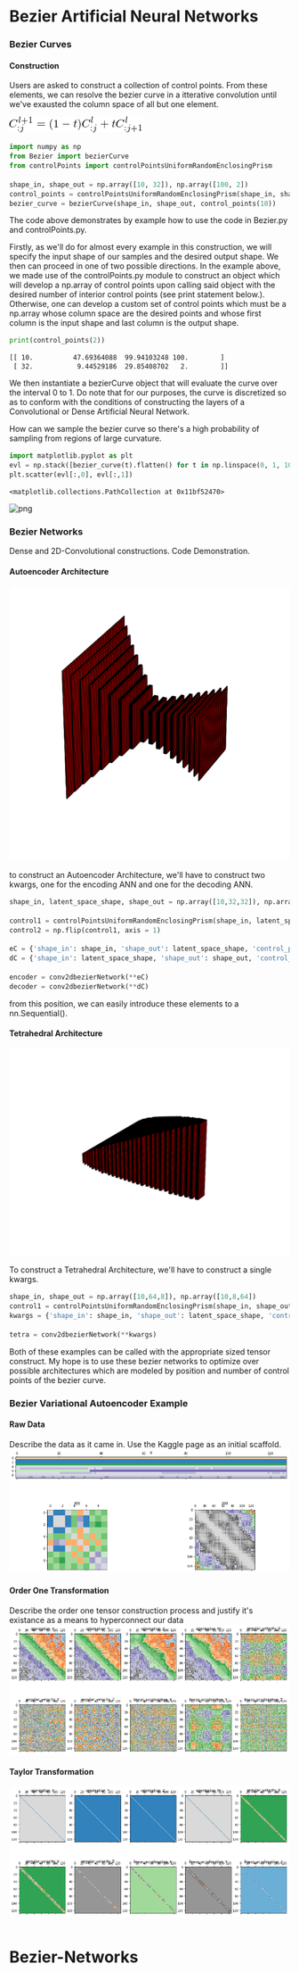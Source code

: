
# Bezier Artificial Neural Networks

### Bezier Curves

#### Construction
Users are asked to construct a collection of control points. From these elements, we can resolve the bezier curve in a itterative convolution until we've exausted the column space of all but one element.

![](READMEData/bezier_curve.png)


```python
import numpy as np
from Bezier import bezierCurve
from controlPoints import controlPointsUniformRandomEnclosingPrism

shape_in, shape_out = np.array([10, 32]), np.array([100, 2])
control_points = controlPointsUniformRandomEnclosingPrism(shape_in, shape_out)
bezier_curve = bezierCurve(shape_in, shape_out, control_points(10))
```

The code above demonstrates by example how to use the code in Bezier.py and controlPoints.py. 

Firstly, as we'll do for almost every example in this construction, we will specify the input shape of our samples and the desired output shape. We then can proceed in one of two possible directions. In the example above, we made use of the controlPoints.py module to construct an object which will develop a np.array of control points upon calling said object with the desired number of interior control points (see print statement below.). Otherwise, one can develop a custom set of control points which must be a np.array whose column space are the desired points and whose first column is the input shape and last column is the output shape.


```python
print(control_points(2))
```

    [[ 10.          47.69364088  99.94103248 100.        ]
     [ 32.           9.44529186  29.85408702   2.        ]]


We then instantiate a bezierCurve object that will evaluate the curve over the interval 0 to 1. Do note that for our purposes, the curve is discretized so as to conform with the conditions of constructing the layers of a Convolutional or Dense Artificial Neural Network. 

How can we sample the bezier curve so there's a high probability of sampling from regions of large curvature.


```python
import matplotlib.pyplot as plt
evl = np.stack([bezier_curve(t).flatten() for t in np.linspace(0, 1, 100)], axis = 0)
plt.scatter(evl[:,0], evl[:,1])
```




    <matplotlib.collections.PathCollection at 0x11bf52470>




![png](README_files/README_7_1.png)


### Bezier Networks

Dense and 2D-Convolutional constructions. Code Demonstration.

#### Autoencoder Architecture
![](READMEData/ConvolutionalUpsample.png)


to construct an Autoencoder Architecture, we'll have to construct two kwargs, one for the encoding ANN and one for the decoding ANN. 
    
```python 
shape_in, latent_space_shape, shape_out = np.array([10,32,32]), np.array([100,1,1]), np.array([10,16,16])

control1 = controlPointsUniformRandomEnclosingPrism(shape_in, latent_space_shape)(2)
control2 = np.flip(control1, axis = 1)

eC = {'shape_in': shape_in, 'shape_out': latent_space_shape, 'control_points': control1, 'bezier_samples': 10, 'layers': 1}
dC = {'shape_in': latent_space_shape, 'shape_out': shape_out, 'control_points': control2, 'bezier_samples': 10, 'layers': 1}

encoder = conv2dbezierNetwork(**eC)
decoder = conv2dbezierNetwork(**dC)
```

from this position, we can easily introduce these elements to a nn.Sequential().

#### Tetrahedral Architecture
![](READMEData/tertaNN864.png)

To construct a Tetrahedral Architecture, we'll have to construct a single kwargs.

```python 
shape_in, shape_out = np.array([10,64,8]), np.array([10,8,64])
control1 = controlPointsUniformRandomEnclosingPrism(shape_in, shape_out)(2)
kwargs = {'shape_in': shape_in, 'shape_out': latent_space_shape, 'control_points': control1, 'bezier_samples': 10, 'layers': 1}

tetra = conv2dbezierNetwork(**kwargs)
```

Both of these examples can be called with the appropriate sized tensor construct. My hope is to use these bezier networks to optimize over possible architectures which are modeled by position and number of control points of the bezier curve. 

### Bezier Variational Autoencoder Example
#### Raw Data
Describe the data as it came in. Use the Kaggle page as an initial scaffold.
![](READMEData/rawData.png)
#### Order One Transformation
Describe the order one tensor construction process and justify it's existance as a means to hyperconnect our data
![](READMEData/orderOne.png)
#### Taylor Transformation
![](READMEData/taylorDecaynthOrder.png)


```python

```
# Bezier-Networks
